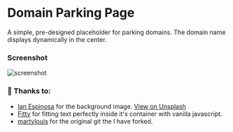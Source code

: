 Domain Parking Page
============

A simple, pre-designed placeholder for parking domains. The domain name displays dynamically in the center.

### Screenshot

![screenshot](/screenshot.jpg)


### 🙌 Thanks to:

- [Ian Espinosa](https://unsplash.com/@greystorm) for the background image. [View on Unsplash](https://unsplash.com/photos/Ws92xzbSris)
- [Fitty](https://github.com/rikschennink/fitty) for fitting text perfectly inside it's container with vanilla javascript.
- [martylouis](https://github.com/martylouis/domain-parking-page) for the original git the I have forked.
